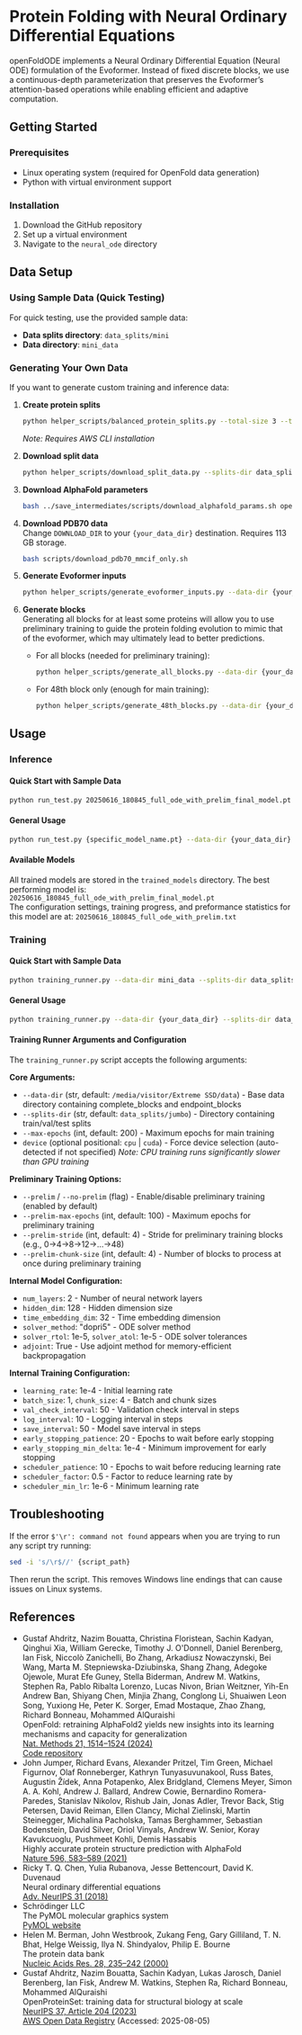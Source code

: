 Protein Folding with Neural Ordinary Differential Equations
==============

openFoldODE implements a Neural Ordinary Differential Equation (Neural ODE) formulation of the Evoformer. Instead of fixed discrete blocks, we use a continuous-depth parameterization that preserves the Evoformer’s attention-based operations while enabling efficient and adaptive computation.

## Getting Started

### Prerequisites
- Linux operating system (required for OpenFold data generation)
- Python with virtual environment support

### Installation
1. Download the GitHub repository
2. Set up a virtual environment
3. Navigate to the `neural_ode` directory

## Data Setup

### Using Sample Data (Quick Testing)
For quick testing, use the provided sample data:
- **Data splits directory**: `data_splits/mini`
- **Data directory**: `mini_data`

### Generating Your Own Data
If you want to generate custom training and inference data:

1. **Create protein splits**
   ```bash
   python helper_scripts/balanced_protein_splits.py --total-size 3 --train-size 1 --val-size 1 --test-size 1 --output-dir data_splits/{your_splits_dir}
   ```
   *Note: Requires AWS CLI installation*

2. **Download split data**
   ```bash
   python helper_scripts/download_split_data.py --splits-dir data_splits/{your_splits_dir} --output-dir/{your_data_dir}
   ```

3. **Download AlphaFold parameters**
   ```bash
   bash ../save_intermediates/scripts/download_alphafold_params.sh openfold/resources
   ```

4. **Download PDB70 data**  
Change `DOWNLOAD_DIR` to your `{your_data_dir}` destination. Requires 113 GB storage.
   ```bash
   bash scripts/download_pdb70_mmcif_only.sh
   ```

5. **Generate Evoformer inputs**
   ```bash
   python helper_scripts/generate_evoformer_inputs.py --data-dir {your_data_dir} --splits-dir "data_splits/{your_splits_dir}"
   ```

6. **Generate blocks**  
   Generating all blocks for at least some proteins will allow you to use preliminary training to guide the protein folding evolution to mimic that of the evoformer, which may ultimately lead to better predictions.
   - For all blocks (needed for preliminary training):
     ```bash
     python helper_scripts/generate_all_blocks.py --data-dir {your_data_dir}
     ```
   - For 48th block only (enough for main training):
     ```bash
     python helper_scripts/generate_48th_blocks.py --data-dir {your_data_dir}
     ```

## Usage

### Inference

#### Quick Start with Sample Data
```bash
python run_test.py 20250616_180845_full_ode_with_prelim_final_model.pt --data-dir mini_data --splits-dir data_splits/mini
```

#### General Usage
```bash
python run_test.py {specific_model_name.pt} --data-dir {your_data_dir} --splits-dir data_splits/{your_splits_dir}
```

#### Available Models
All trained models are stored in the `trained_models` directory. The best performing model is:
`20250616_180845_full_ode_with_prelim_final_model.pt`  
The configuration settings, training progress, and preformance statistics for this model are at:
`20250616_180845_full_ode_with_prelim.txt` 
### Training

#### Quick Start with Sample Data
```bash
python training_runner.py --data-dir mini_data --splits-dir data_splits/mini --max-epochs 5 --no-prelim
```

#### General Usage
```bash
python training_runner.py --data-dir {your_data_dir} --splits-dir data_splits/{your_splits_dir} --max-epochs {num_epochs}
```


#### Training Runner Arguments and Configuration

The `training_runner.py` script accepts the following arguments:

**Core Arguments:**
- `--data-dir` (str, default: `/media/visitor/Extreme SSD/data`) - Base data directory containing complete_blocks and endpoint_blocks
- `--splits-dir` (str, default: `data_splits/jumbo`) - Directory containing train/val/test splits  
- `--max-epochs` (int, default: 200) - Maximum epochs for main training
- `device` (optional positional: `cpu` | `cuda`) - Force device selection (auto-detected if not specified) *Note: CPU training runs significantly slower than GPU training*

**Preliminary Training Options:**
- `--prelim` / `--no-prelim` (flag) - Enable/disable preliminary training (enabled by default)
- `--prelim-max-epochs` (int, default: 100) - Maximum epochs for preliminary training
- `--prelim-stride` (int, default: 4) - Stride for preliminary training blocks (e.g., 0→4→8→12→...→48)
- `--prelim-chunk-size` (int, default: 4) - Number of blocks to process at once during preliminary training

**Internal Model Configuration:**
- `num_layers`: 2 - Number of neural network layers
- `hidden_dim`: 128 - Hidden dimension size
- `time_embedding_dim`: 32 - Time embedding dimension
- `solver_method`: "dopri5" - ODE solver method
- `solver_rtol`: 1e-5, `solver_atol`: 1e-5 - ODE solver tolerances
- `adjoint`: True - Use adjoint method for memory-efficient backpropagation

**Internal Training Configuration:**
- `learning_rate`: 1e-4 - Initial learning rate
- `batch_size`: 1, `chunk_size`: 4 - Batch and chunk sizes
- `val_check_interval`: 50 - Validation check interval in steps
- `log_interval`: 10 - Logging interval in steps
- `save_interval`: 50 - Model save interval in steps
- `early_stopping_patience`: 20 - Epochs to wait before early stopping
- `early_stopping_min_delta`: 1e-4 - Minimum improvement for early stopping
- `scheduler_patience`: 10 - Epochs to wait before reducing learning rate
- `scheduler_factor`: 0.5 - Factor to reduce learning rate by
- `scheduler_min_lr`: 1e-6 - Minimum learning rate

## Troubleshooting  
If the error `$'\r': command not found` appears when you are trying to run any script try running:
```bash
sed -i 's/\r$//' {script_path}
```
Then rerun the script. This removes Windows line endings that can cause issues on Linux systems.

References
----------
- Gustaf Ahdritz, Nazim Bouatta, Christina Floristean, Sachin Kadyan, Qinghui Xia, 
William Gerecke, Timothy J. O'Donnell, Daniel Berenberg, Ian Fisk, Niccolò 
Zanichelli, Bo Zhang, Arkadiusz Nowaczynski, Bei Wang, Marta M. 
Stepniewska-Dziubinska, Shang Zhang, Adegoke Ojewole, Murat Efe Guney, 
Stella Biderman, Andrew M. Watkins, Stephen Ra, Pablo Ribalta Lorenzo, Lucas Nivon,
Brian Weitzner, Yih-En Andrew Ban, Shiyang Chen, Minjia Zhang, Conglong Li, 
Shuaiwen Leon Song, Yuxiong He, Peter K. Sorger, Emad Mostaque, Zhao Zhang, 
Richard Bonneau, Mohammed AlQuraishi  
  OpenFold: retraining AlphaFold2 yields new insights into its learning mechanisms and capacity for generalization  
  [Nat. Methods 21, 1514–1524 (2024)](https://doi.org/10.1038/s41592-024-02272-z)  
  [Code repository](https://github.com/aqlaboratory/openfold)  
- John Jumper, Richard Evans, Alexander Pritzel, Tim Green, Michael Figurnov, Olaf
Ronneberger, Kathryn Tunyasuvunakool, Russ Bates, Augustin Žídek, Anna Potapenko,
Alex Bridgland, Clemens Meyer, Simon A. A. Kohl, Andrew J. Ballard, Andrew Cowie,
Bernardino Romera-Paredes, Stanislav Nikolov, Rishub Jain, Jonas Adler, Trevor
Back, Stig Petersen, David Reiman, Ellen Clancy, Michal Zielinski, Martin
Steinegger, Michalina Pacholska, Tamas Berghammer, Sebastian Bodenstein, David
Silver, Oriol Vinyals, Andrew W. Senior, Koray Kavukcuoglu, Pushmeet Kohli, 
Demis Hassabis  
  Highly accurate protein structure prediction with AlphaFold  
  [Nature 596, 583–589 (2021)](https://doi.org/10.1038/s41586-021-03819-2)
- Ricky T. Q. Chen, Yulia Rubanova, Jesse Bettencourt, David K. Duvenaud   
  Neural ordinary differential equations  
  [Adv. NeurIPS 31 (2018)](https://proceedings.neurips.cc/paper/2018/file/69386f6bb1dfed68692a24c8686939b9-Paper.pdf)
- Schrödinger LLC  
  The PyMOL molecular graphics system  
  [PyMOL website](http://www.pymol.org)
- Helen M. Berman, John Westbrook, Zukang Feng, Gary Gilliland, T. N. Bhat, Helge 
Weissig, Ilya N. Shindyalov, Philip E. Bourne  
  The protein data bank  
  [Nucleic Acids Res. 28, 235–242 (2000)](https://doi.org/10.1093/nar/28.1.235)
- Gustaf Ahdritz, Nazim Bouatta, Sachin Kadyan, Lukas Jarosch, Daniel Berenberg, 
Ian Fisk, Andrew M. Watkins, Stephen Ra, Richard Bonneau, Mohammed AlQuraishi  
  OpenProteinSet: training data for structural biology at scale  
  [NeurIPS 37, Article 204 (2023)](https://openreview.net/forum?id=gO0kS0eE0F&noteId=ly7X3fS4uJ)  
  [AWS Open Data Registry](https://registry.opendata.aws/openfold/) (Accessed: 2025-08-05)
